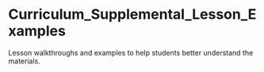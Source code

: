 # Curriculum_Supplemental_Lesson_Examples
Lesson walkthroughs and examples to help students better understand the materials.
